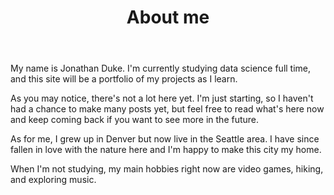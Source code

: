 ﻿---
layout: page
title: About me
---

My name is Jonathan Duke.  I'm currently studying data science full time, and this site will be a portfolio of my projects as I learn.

As you may notice, there's not a lot here yet.  I'm just starting, so I haven't had a chance to make many posts yet, but feel free to read what's here now and keep coming back if you want to see more in the future.

As for me, I grew up in Denver but now live in the Seattle area.  I have since fallen in love with the nature here and I'm happy to make this city my home.

When I'm not studying, my main hobbies right now are video games, hiking, and exploring music.
